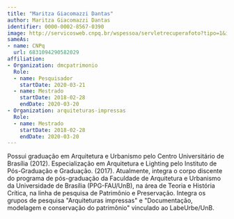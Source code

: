 ```yaml
---
title: "Maritza Giacomazzi Dantas"
author: Maritza Giacomazzi Dantas
identifier: 0000-0002-8567-0390
image: http://servicosweb.cnpq.br/wspessoa/servletrecuperafoto?tipo=1&id=K4458417U3
sameAs:
- name: CNPq
  url: 6831094290582029
affiliation:
- Organization: dmcpatrimonio
  Role:
  - name: Pesquisador
    startDate: 2020-03-21
  - name: Mestrado
    startDate: 2018-02-28
    endDate: 2020-03-20
- Organization: arquiteturas-impressas
  Role:
  - name: Mestrado
    startDate: 2018-02-28
    endDate: 2020-03-20
---
```


Possui graduação em Arquitetura e Urbanismo pelo Centro Universitário de
Brasília (2012). Especialização em Arquitetura e Lighting pelo Instituto
de Pós-Graduação e Graduação. (2017). Atualmente, integra o corpo
discente do programa de pós-graduação da Faculdade de Arquitetura e
Urbanismo da Universidade de Brasília (PPG-FAU/UnB), na área de Teoria e
História Crítica, na linha de pesquisa de Patrimônio e Preservação.
Integra os grupos de pesquisa "Arquiteturas impressas" e "Documentação,
modelagem e conservação do patrimônio" vinculado ao LabeUrbe/UnB.

